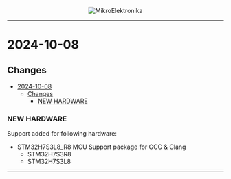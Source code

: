 <p align="center">
  <img src="http://www.mikroe.com/img/designs/beta/logo_small.png?raw=true" alt="MikroElektronika"/>
</p>

---

# 2024-10-08

## Changes

+ [2024-10-08](#2024-10-08)
  + [Changes](#changes)
    + [NEW HARDWARE](#new-hardware)

### NEW HARDWARE

Support added for following hardware:

+ STM32H7S3L8_R8 MCU Support package for GCC & Clang
  + STM32H7S3R8
  + STM32H7S3L8

---

